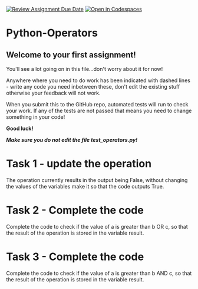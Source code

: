 [![Review Assignment Due Date](https://classroom.github.com/assets/deadline-readme-button-22041afd0340ce965d47ae6ef1cefeee28c7c493a6346c4f15d667ab976d596c.svg)](https://classroom.github.com/a/LSq7XH6j)
[![Open in Codespaces](https://classroom.github.com/assets/launch-codespace-2972f46106e565e64193e422d61a12cf1da4916b45550586e14ef0a7c637dd04.svg)](https://classroom.github.com/open-in-codespaces?assignment_repo_id=15854104)
# Python-Operators

## Welcome to your first assignment!

You'll see a lot going on in this file...don't worry about it for now!

Anywhere where you need to do work has been indicated with dashed lines - write any code you need inbetween these, don't edit the existing stuff otherwise your feedback will not work.

When you submit this to the GitHub repo, automated tests will run to check your work. If any of the tests are not passed that means you need to change something in your code!

**Good luck!**

_**Make sure you do not edit the file test_operators.py!**_

# Task 1 - update the operation

The operation currently results in the output being False, without changing the values of the variables make it so that the code outputs True.

# Task 2 - Complete the code

Complete the code to check if the value of a is greater than b OR c, so that the result of the operation is stored in the variable result.

# Task 3 - Complete the code

Complete the code to check if the value of a is greater than b AND c, so that the result of the operation is stored in the variable result.
